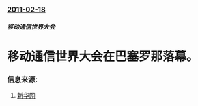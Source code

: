 ### [2011-02-18](/zh/news/2011/02/18/index.md)

##### 移动通信世界大会
#  移动通信世界大会在巴塞罗那落幕。




### 信息来源:

1. [新华网](http://news.xinhuanet.com/it/2011-02/18/c_121095306.htm)

